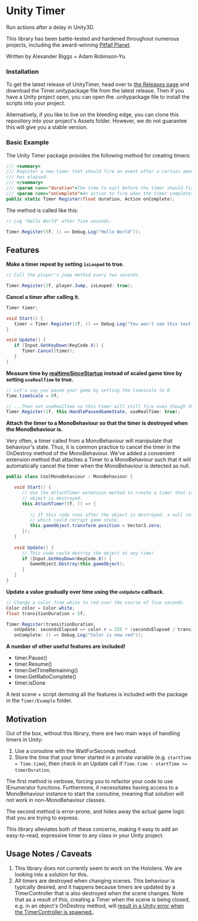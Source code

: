 # Unity Timer

Run actions after a delay in Unity3D.

This library has been battle-tested and hardened throughout numerous projects, including the award-winning [Pitfall Planet](http://pitfallplanet.com/).

Written by Alexander Biggs + Adam Robinson-Yu.

### Installation

To get the latest release of UnityTimer, head over to [the Releases page](https://github.com/akbiggs/UnityTimer/releases) and download the Timer.unitypackage file from the latest release. Then if you have a Unity project open, you can open the .unitypackage file to install the scripts into your project.

Alternatively, if you like to live on the bleeding edge, you can clone this repository into your project's Assets folder. However, we do not guarantee this will give you a stable version.

### Basic Example

The Unity Timer package provides the following method for creating timers:

```c#
/// <summary>
/// Register a new timer that should fire an event after a certain amount of time
/// has elapsed.
/// </summary>
/// <param name="duration">The time to wait before the timer should fire, in seconds.</param>
/// <param name="onComplete">An action to fire when the timer completes.</param>
public static Timer Register(float duration, Action onComplete);
```

The method is called like this:

```c#
// Log "Hello World" after five seconds.

Timer.Register(5f, () => Debug.Log("Hello World"));
```

## Features

**Make a timer repeat by setting `isLooped` to true.**

```c#
// Call the player's jump method every two seconds.

Timer.Register(2f, player.Jump, isLooped: true);
```

**Cancel a timer after calling it.**

```c#
Timer timer;

void Start() {
   timer = Timer.Register(2f, () => Debug.Log("You won't see this text if you press X."));
}

void Update() {
   if (Input.GetKeyDown(KeyCode.X)) {
      Timer.Cancel(timer);
   }
}
```

**Measure time by [realtimeSinceStartup](http://docs.unity3d.com/ScriptReference/Time-realtimeSinceStartup.html) instead of scaled game time by setting `useRealTime` to true.**

```c#
// Let's say you pause your game by setting the timescale to 0.
Time.timeScale = 0f;

// ...Then set useRealTime so this timer will still fire even though the game time isn't progressing.
Timer.Register(1f, this.HandlePausedGameState, useRealTime: true);
```

**Attach the timer to a MonoBehaviour so that the timer is destroyed when the MonoBehaviour is.**

Very often, a timer called from a MonoBehaviour will manipulate that behaviour's state. Thus, it is common practice to cancel the timer in the OnDestroy method of the MonoBehaviour. We've added a convenient extension method that attaches a Timer to a MonoBehaviour such that it will automatically cancel the timer when the MonoBehaviour is detected as null.

```c#
public class CoolMonoBehaviour : MonoBehaviour {

   void Start() {
      // Use the AttachTimer extension method to create a timer that is destroyed when this
      // object is destroyed.
      this.AttachTimer(5f, () => {
      
         // If this code runs after the object is destroyed, a null reference will be thrown,
         // which could corrupt game state.
         this.gameObject.transform.position = Vector3.zero;
      });
   }
   
   void Update() {
      // This code could destroy the object at any time!
      if (Input.GetKeyDown(KeyCode.X)) {
         GameObject.Destroy(this.gameObject);
      }
   }
}
```

**Update a value gradually over time using the `onUpdate` callback.**

```c#
// Change a color from white to red over the course of five seconds.
Color color = Color.white;
float transitionDuration = 5f;

Timer.Register(transitionDuration,
   onUpdate: secondsElapsed => color.r = 255 * (secondsElapsed / transitionDuration),
   onComplete: () => Debug.Log("Color is now red"));
```

**A number of other useful features are included!**

- timer.Pause()
- timer.Resume()
- timer.GetTimeRemaining()
- timer.GetRatioComplete()
- timer.isDone

A test scene + script demoing all the features is included with the package in the `Timer/Example` folder.

## Motivation

Out of the box, without this library, there are two main ways of handling timers in Unity:

1. Use a coroutine with the WaitForSeconds method.
2. Store the time that your timer started in a private variable (e.g. `startTime = Time.time`), then check in an Update call if `Time.time - startTime >= timerDuration`.

The first method is verbose, forcing you to refactor your code to use IEnumerator functions. Furthermore, it necessitates having access to a MonoBehaviour instance to start the coroutine, meaning that solution will not work in non-MonoBehaviour classes.

The second method is error-prone, and hides away the actual game logic that you are trying to express.

This library alleviates both of these concerns, making it easy to add an easy-to-read, expressive timer to any class in your Unity project.

## Usage Notes / Caveats

1. This library does not currently seem to work on the Hololens. We are looking into a solution for this.
2. All timers are destroyed when changing scenes. This behaviour is typically desired, and it happens because timers are updated by a TimerController that is also destroyed when the scene changes. Note that as a result of this, creating a Timer when the scene is being closed, e.g. in an object's OnDestroy method, will [result in a Unity error when the TimerController is spawned.](http://i.imgur.com/ESFmFDO.png).
